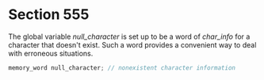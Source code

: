 # Section 555

The global variable *null_character* is set up to be a word of *char_info* for a character that doesn't exist.
Such a word provides a convenient way to deal with erroneous situations.

```c << Global variables >>+=
memory_word null_character; // nonexistent character information
```
